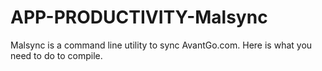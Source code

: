 APP-PRODUCTIVITY-Malsync
========================

Malsync is a command line utility to sync AvantGo.com. Here is what you  need to do to compile. 
